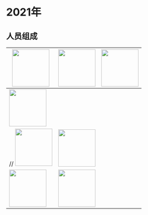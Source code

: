 # 2021年

## 人员组成

| <a href="https://github.com/guanzitao"><img height="100px" wigth="100px" src="https://avatars.githubusercontent.com/u/92320544?v=4"></a> | <a href="https://github.com/XingzaiUnrivaled"><img height="100px" wigth="100px" src="https://avatars.githubusercontent.com/u/44067807?v=4"></a> | <a href="https://github.com/Tiriod"><img height="100px" wigth="100px" src="https://avatars.githubusercontent.com/u/108316059?v=4"></a> |
| ------------------------------------------------------------ | ------------------------------------------------------------ | ------------------------------------------------------------ |
 | <a href="https://github.com/XingZaiInvincible"><img height="100px" wigth="100px" src="https://avatars.githubusercontent.com/u/111575406?v=4"></a> | 
 // <a href="https://github.com/13336778832"><img height="100px" wigth="100px" src="https://avatars.githubusercontent.com/u/86935263?v=4"></a> | <a href="https://github.com/wxcdico"> <img height="100px" wigth="100px" src="https://avatars.githubusercontent.com/u/90119703?v=4"></a> |
| <a href="https://github.com/namelesslight"><img height="100px" wigth="100px" src="https://avatars.githubusercontent.com/u/87255211?v=4"></a> | <a href="https://github.com/Zhengke0509"> <img height="100px" wigth="100px" src="https://avatars.githubusercontent.com/u/82481893?v=4"></a> |                                                              | 
